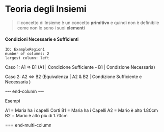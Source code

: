 # Teoria degli Insiemi

> il concetto di Insieme è un concetto **primitivo** e quindi non è definibile come non lo sono i suoi **elementi**


#### Condizioni Necessarie e Sufficienti
```start-multi-column  
ID: ExampleRegion1  
number of columns: 2  
largest column: left  
```
Caso 1:
	A1 => B1 (A1 | Condizione Sufficiente - B1 | Condizione Necessaria)

Caso 2:
	A2 <=> B2 (Equivalenza | A2 & B2 | Condizione Sufficiente e Necessaria )

--- end-column ---

Esempi

A1 = Maria ha i capelli Corti
B1 = Maria ha i Capelli
A2 = Mario è alto 1.80cm
B2 = Mario è alto più di 1.70cm

=== end-multi-column
